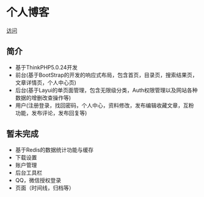 # 个人博客
[访问](https://imcaojie.com "我的博客")

## 简介
* 基于ThinkPHP5.0.24开发
* 前台(基于BootStrap的开发的响应式布局，包含首页，目录页，搜索结果页，文章详情页，个人中心页)
* 后台(基于Layui的单页面管理，包含无限级分类，Auth权限管理以及网站各种数据的增删改查操作等)
* 用户(注册登录，找回密码，个人中心，资料修改，发布编辑收藏文章，互粉功能，发布评论，发布回复等)

## 暂未完成
* 基于Redis的数据统计功能与缓存
* 下载设置
* 账户管理
* 后台工具栏
* QQ，微信授权登录
* 页面（时间线，归档等）


